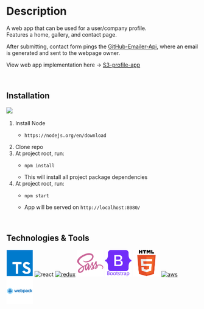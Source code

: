 # Description
A web app that can be used for a user/company profile. </br>
Features a home, gallery, and contact page. </br>

After submitting, contact form pings the [GitHub-Emailer-Api](https://github.com/fceja/emailer_api), where an email is generated and sent to the webpage owner.

View web app implementation here -> [S3-profile-app](http://dev.client.profile-app.s3-website-us-west-1.amazonaws.com/)

<br/>

## Installation
![](https://img.shields.io/badge/OS-Linux%20%7C%20MacOS%20%7C%20Windows-eaeaea)

1. Install Node
   - ```
     https://nodejs.org/en/download
     ```
2. Clone repo
3. At project root, run:
   - ```
     npm install
     ```
   - This will install all project package dependencies
4. At project root, run:
   - ```
     npm start
     ```
   - App will be served on ```http://localhost:8080/```

<br/>

## Technologies & Tools
<p>
  <a
    href="https://www.typescriptlang.org/"
    target="_blank"
    rel="noreferrer"
    style="text-decoration:none"
  >
    <img
      src="https://raw.githubusercontent.com/devicons/devicon/master/icons/typescript/typescript-original.svg"
      alt="typescript"
      width="70"
      height="70"
    /></a>
  <a href="https://react.dev/" target="_blank" rel="noreferrer" style="text-decoration:none">
    <img
      src="https://cdn.jsdelivr.net/gh/devicons/devicon/icons/react/react-original.svg"
      alt="react"
      width="70"
      height="70"
    /></a>
  <a href="https://redux.js.org/" target="_blank" rel="noreferrer">
    <img
      src="https://cdn.jsdelivr.net/gh/devicons/devicon/icons/redux/redux-original.svg"
      alt="redux"
      width="70"
      height="70"
    /></a>
  <a href="https://sass-lang.com" target="_blank" rel="noreferrer">
    <img
      src="https://raw.githubusercontent.com/devicons/devicon/master/icons/sass/sass-original.svg"
      alt="sass"
      width="70"
      height="70"
    /></a>
  <a href="https://getbootstrap.com" target="_blank" rel="noreferrer">
    <img
      src="https://raw.githubusercontent.com/devicons/devicon/master/icons/bootstrap/bootstrap-plain-wordmark.svg"
      alt="bootstrap"
      width="70"
      height="70"
    /></a>
  <a href="https://www.w3.org/html/" target="_blank" rel="noreferrer">
    <img
      src="https://raw.githubusercontent.com/devicons/devicon/master/icons/html5/html5-original-wordmark.svg"
      alt="html5"
      width="70"
      height="70"
    /></a>
  <a href="https://aws.amazon.com/" target="_blank" rel="noreferrer">
    <img
      src="https://cdn.jsdelivr.net/gh/devicons/devicon/icons/amazonwebservices/amazonwebservices-plain-wordmark.svg"
      alt="aws"
      width="70"
      height="70"
    /></a>
  <a href="https://webpack.js.org" target="_blank" rel="noreferrer">
    <img
      src="https://raw.githubusercontent.com/devicons/devicon/d00d0969292a6569d45b06d3f350f463a0107b0d/icons/webpack/webpack-original-wordmark.svg"
      alt="webpack"
      width="70"
      height="70"
    />
  </a>
</p>
